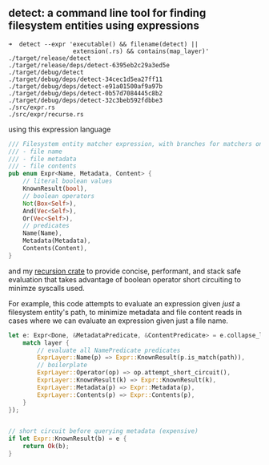 ## detect: a command line tool for finding filesystem entities using expressions


```shell
➜  detect --expr 'executable() && filename(detect) || 
                  extension(.rs) && contains(map_layer)'
./target/release/detect
./target/release/deps/detect-6395eb2c29a3ed5e
./target/debug/detect
./target/debug/deps/detect-34cec1d5ea27ff11
./target/debug/deps/detect-e91a01500af9a97b
./target/debug/deps/detect-0b57d7084445c8b2
./target/debug/deps/detect-32c3beb592fdbbe3
./src/expr.rs
./src/expr/recurse.rs
```

using this expression language

```rust
/// Filesystem entity matcher expression, with branches for matchers on
/// - file name
/// - file metadata
/// - file contents
pub enum Expr<Name, Metadata, Content> {
    // literal boolean values
    KnownResult(bool),
    // boolean operators
    Not(Box<Self>),
    And(Vec<Self>),
    Or(Vec<Self>),
    // predicates
    Name(Name),
    Metadata(Metadata),
    Contents(Content),
}
```

and my [recursion crate](https://crates.io/crates/recursion) to provide concise, performant, and stack safe evaluation that takes advantage of boolean operator short circuiting to minimze syscalls used.

For example, this code attempts to evaluate an expression given _just_ a filesystem entity's path, to minimize metadata and file content reads in cases where we can evaluate an expression given just a file name.

```rust
let e: Expr<Done, &MetadataPredicate, &ContentPredicate> = e.collapse_layers(|layer| {
    match layer {
        // evaluate all NamePredicate predicates
        ExprLayer::Name(p) => Expr::KnownResult(p.is_match(path)),
        // boilerplate
        ExprLayer::Operator(op) => op.attempt_short_circuit(),
        ExprLayer::KnownResult(k) => Expr::KnownResult(k),
        ExprLayer::Metadata(p) => Expr::Metadata(p),
        ExprLayer::Contents(p) => Expr::Contents(p),
    }
});


// short circuit before querying metadata (expensive)
if let Expr::KnownResult(b) = e {
    return Ok(b);
}
```